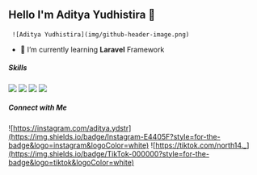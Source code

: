 ## Hello I'm Aditya Yudhistira 👋
     ![Aditya Yudhistira](img/github-header-image.png) 


<!--
**Adityayudhistira/adityayudhistira** is a ✨ _special_ ✨ repository because its `README.md` (this file) appears on your GitHub profile.

Here are some ideas to get you started:

- 🔭 I’m currently working on ...
- 🌱 I’m currently learning ...
- 👯 I’m looking to collaborate on ...
- 🤔 I’m looking for help with ...
- 💬 Ask me about ...
- 📫 How to reach me: ...
- 😄 Pronouns: ...
- ⚡ Fun fact: ...
-->

- 🌱 I’m currently learning **Laravel** Framework


##### Skills

<img src="https://img.shields.io/badge/HTML5-E34F26?style=for-the-badge&logo=html5&logoColor=white"/> 
<img src="https://img.shields.io/badge/CSS3-1572B6?style=for-the-badge&logo=css3&logoColor=white"/>
<img src="https://img.shields.io/badge/PHP-777BB4?style=for-the-badge&logo=php&logoColor=white"/>
<img src="https://img.shields.io/badge/Bootstrap-563D7C?style=for-the-badge&logo=bootstrap&logoColor=white"/>


##### Connect with Me
![https://instagram.com/aditya.ydstr](https://img.shields.io/badge/Instagram-E4405F?style=for-the-badge&logo=instagram&logoColor=white) ![https://tiktok.com/north14._](https://img.shields.io/badge/TikTok-000000?style=for-the-badge&logo=tiktok&logoColor=white)